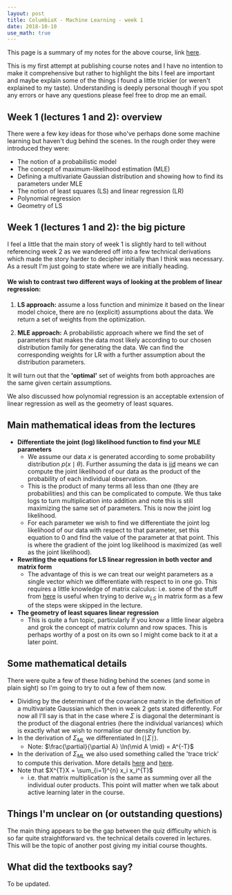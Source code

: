 ```yaml
---
layout: post
title: ColumbiaX - Machine Learning - week 1
date: 2018-10-10
use_math: true
---
```


This page is a summary of my notes for the above course, link [here](https://www.edx.org/course/machine-learning-columbiax-csmm-102x-4).

This is my first attempt at publishing course notes and I have no intention to make it comprehensive but rather to highlight the bits I feel are important and maybe explain some of the things I found a little trickier (or weren't explained to my taste). Understanding is deeply personal though if you spot any errors or have any questions please feel free to drop me an email.

## Week 1 (lectures 1 and 2): overview

There were a few key ideas for those who've perhaps done some machine learning but haven't dug behind the scenes. In the rough order they were introduced they were:

* The notion of a probabilistic model
* The concept of maximum-likelihood estimation (MLE)
* Defining a multivariate Gaussian distribution and showing how to find its parameters under MLE
* The notion of least squares (LS) and linear regression (LR)
* Polynomial regression
* Geometry of LS

## Week 1 (lectures 1 and 2): the big picture

I feel a little that the main story of week 1 is slightly hard to tell without referencing week 2 as we wandered off into a few technical derivations which made the story harder to decipher initially than I think was necessary. As a result I'm just going to state where we are initially heading.

#### We wish to contrast two different ways of looking at the problem of linear regression:

1. **LS approach:** assume a loss function and minimize it based on the linear model choice, there are no (explicit) assumptions about the data. We return a set of weights from the optimization.

2. **MLE approach:** A probabilistic approach where we find the set of parameters that makes the data most likely according to our chosen distribution family for generating the data. We can find the corresponding weights for LR with a further assumption about the distribution parameters.

It will turn out that the **'optimal'** set of weights from both approaches are the same given certain assumptions.

We also discussed how polynomial regression is an acceptable extension of linear regression as well as the geometry of least squares.

## Main mathematical ideas from the lectures

* **Differentiate the joint (log) likelihood function to find your MLE parameters**
  * We assume our data $x$ is generated according to some probability distribution $p(x \mid \theta)$. Further assuming the data is [iid](https://en.wikipedia.org/wiki/Independent_and_identically_distributed_random_variables) means we can compute the joint likelihood of our data as the product of the probability of each individual observation.
  * This is the product of many terms all less than one (they are probabilities) and this can be complicated to compute. We thus take logs to turn multiplication into addition and note this is still maximizing the same set of parameters. This is now the joint log likelihood.
  * For each parameter we wish to find we differentiate the joint log likelihood of our data with respect to that parameter, set this equation to 0 and find the value of the parameter at that point. This is where the gradient of the joint log likelihood is maximized (as well as the joint likelihood).
* **Rewriting the equations for LS linear regression in both vector and matrix form**
  * The advantage of this is we can treat our weight parameters as a single vector which we differentiate with respect to in one go. This requires a little knowledge of matrix calculus: i.e. some of the stuff from [here](https://en.wikipedia.org/wiki/Matrix_calculus) is useful when trying to derive $w_{LS}$ in matrix form as a few of the steps were skipped in the lecture.
* **The geometry of least squares linear regression**
  * This is quite a fun topic, particularly if you know a little linear algebra and grok the concept of matrix column and row spaces. This is perhaps worthy of a post on its own so I might come back to it at a later point.

## Some mathematical details

There were quite a few of these hiding behind the scenes (and some in plain sight) so I'm going to try to out a few of them now.

* Dividing by the determinant of the covariance matrix in the definition of a multivariate Gaussian which then in week 2 gets stated differently. For now all I'll say is that in the case where $\Sigma$ is diagonal the determinant is the product of the diagonal entries (here the individual variances) which is exactly what we wish to normalise our density function by.
* In the derivation of $\Sigma_{ML}$ we differentiated $\ln(\mid\Sigma\mid)$.   
  * Note: $\frac{\partial}{\partial A} \ln(\mid A \mid) = A^{-T}$
* In the derivation of $\Sigma_{ML}$ we also used something called the 'trace trick' to compute this derivation. More details [here](https://people.eecs.berkeley.edu/~jordan/courses/260-spring10/other-readings/chapter13.pdf) and [here](http://nonconditional.com/2012/06/the-trace-trick-for-gaussian-log-likelihood/).
* Note that $X^{T}X = \sum_{i=1}^{n} x_i x_i^{T}$
  * i.e. that matrix multiplication is the same as summing over all the individual outer products. This point will matter when we talk about active learning later in the course.

## Things I'm unclear on (or outstanding questions)

The main thing appears to be the gap between the quiz difficulty which is so far quite straightforward vs. the technical details covered in lectures. This will be the topic of another post giving my initial course thoughts.

## What did the textbooks say?

To be updated.
